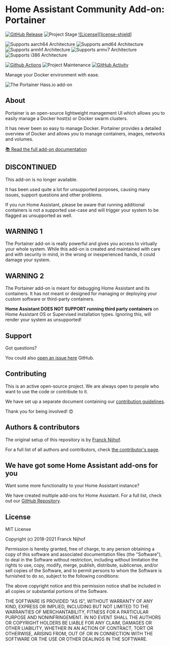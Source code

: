 # Home Assistant Community Add-on: Portainer

[![GitHub Release][releases-shield]][releases]
![Project Stage][project-stage-shield]
[![License][license-shield]](LICENSE.md)

![Supports aarch64 Architecture][aarch64-shield]
![Supports amd64 Architecture][amd64-shield]
![Supports armhf Architecture][armhf-shield]
![Supports armv7 Architecture][armv7-shield]
![Supports i386 Architecture][i386-shield]

[![Github Actions][github-actions-shield]][github-actions]
![Project Maintenance][maintenance-shield]
[![GitHub Activity][commits-shield]][commits]

Manage your Docker environment with ease.

![The Portainer Hass.io add-on](images/screenshot.png)

## About

Portainer is an open-source lightweight management UI which allows you to
easily manage a Docker host(s) or Docker swarm clusters.

It has never been so easy to manage Docker. Portainer provides a detailed
overview of Docker and allows you to manage containers, images, networks and
volumes.

[:books: Read the full add-on documentation][docs]

## DISCONTINUED

This add-on is no longer available.

It has been used quite a lot for unsupported porposes, causing many issues,
support questions and other problems.

If you run Home Assistant, please be aware that running additional containers
is not a supported use-case and will trigger your system to be flagged
as unsupported as well.

## WARNING 1

The Portainer add-on is really powerful and gives you access to virtually
your whole system. While this add-on is created and maintained with care and
with security in mind, in the wrong or inexperienced hands,
it could damage your system.

## WARNING 2

The Portainer add-on is meant for debugging Home Assistant and its containers.
It has not meant or designed for managing or deploying your custom software
or third-party containers.

**Home Assistant DOES NOT SUPPORT running third party containers**
on Home Assistant OS or Supervised installation types. Ignoring this, will
render your system as unsupported!

## Support

Got questions?

You could also [open an issue here][issue] GitHub.

## Contributing

This is an active open-source project. We are always open to people who want to
use the code or contribute to it.

We have set up a separate document containing our
[contribution guidelines](,github/CONTRIBUTING.md).

Thank you for being involved! :heart_eyes:

## Authors & contributors

The original setup of this repository is by [Franck Nijhof][frenck].

For a full list of all authors and contributors,
check [the contributor's page][contributors].

## We have got some Home Assistant add-ons for you

Want some more functionality to your Home Assistant instance?

We have created multiple add-ons for Home Assistant. For a full list, check out
our [GitHub Repository][repository].

## License

MIT License

Copyright (c) 2018-2021 Franck Nijhof

Permission is hereby granted, free of charge, to any person obtaining a copy
of this software and associated documentation files (the "Software"), to deal
in the Software without restriction, including without limitation the rights
to use, copy, modify, merge, publish, distribute, sublicense, and/or sell
copies of the Software, and to permit persons to whom the Software is
furnished to do so, subject to the following conditions:

The above copyright notice and this permission notice shall be included in all
copies or substantial portions of the Software.

THE SOFTWARE IS PROVIDED "AS IS", WITHOUT WARRANTY OF ANY KIND, EXPRESS OR
IMPLIED, INCLUDING BUT NOT LIMITED TO THE WARRANTIES OF MERCHANTABILITY,
FITNESS FOR A PARTICULAR PURPOSE AND NONINFRINGEMENT. IN NO EVENT SHALL THE
AUTHORS OR COPYRIGHT HOLDERS BE LIABLE FOR ANY CLAIM, DAMAGES OR OTHER
LIABILITY, WHETHER IN AN ACTION OF CONTRACT, TORT OR OTHERWISE, ARISING FROM,
OUT OF OR IN CONNECTION WITH THE SOFTWARE OR THE USE OR OTHER DEALINGS IN THE
SOFTWARE.

[aarch64-shield]: https://img.shields.io/badge/aarch64-yes-green.svg
[amd64-shield]: https://img.shields.io/badge/amd64-yes-green.svg
[armhf-shield]: https://img.shields.io/badge/armhf-yes-green.svg
[armv7-shield]: https://img.shields.io/badge/armv7-yes-green.svg
[commits-shield]: https://img.shields.io/github/commit-activity/y/hassio-addons/addon-portainer.svg
[commits]: https://github.com/mib1185/homeassistant-addon-portainer/commits/main
[contributors]: https://github.com/mib1185/homeassistant-addon-portainer/graphs/contributors
[docs]: https://github.com/mib1185/homeassistant-addon-portainer/blob/main/portainer/DOCS.md
[github-actions-shield]: https://github.com/mib1185/homeassistant-addon-portainer/workflows/CI/badge.svg
[github-actions]: https://github.com/mib1185/homeassistant-addon-portainer/actions
[i386-shield]: https://img.shields.io/badge/i386-no-red.svg
[issue]: https://github.com/mib1185/homeassistant-addon-portainer/issues
[maintenance-shield]: https://img.shields.io/maintenance/yes/2021.svg
[project-stage-shield]: https://img.shields.io/badge/project%20stage-%20!%20DEPRECATED%20%20%20!-ff0000.svg
[releases-shield]: https://img.shields.io/github/release/hassio-addons/addon-portainer.svg
[releases]: https://github.com/mib1185/homeassistant-addon-portainer/releases
[repository]: https://github.com/hassio-addons/repository
[frenck]: https://github.com/frenck
